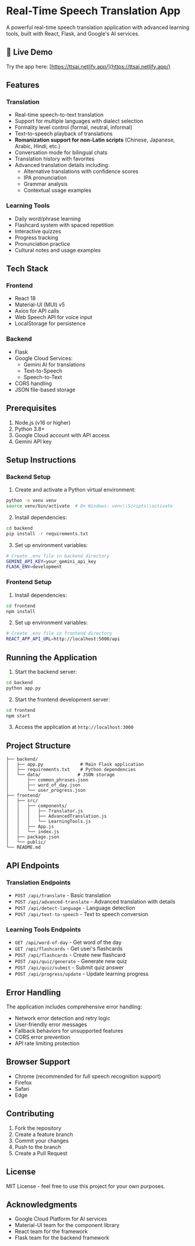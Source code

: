 # Real-Time Speech Translation App

A powerful real-time speech translation application with advanced learning tools, built with React, Flask, and Google's AI services.

## 🚀 Live Demo

Try the app here: [https://ttsai.netlify.app/](https://ttsai.netlify.app/)

## Features

### Translation
- Real-time speech-to-text translation
- Support for multiple languages with dialect selection
- Formality level control (formal, neutral, informal)
- Text-to-speech playback of translations
- **Romanization support for non-Latin scripts** (Chinese, Japanese, Arabic, Hindi, etc.)
- Conversation mode for bilingual chats
- Translation history with favorites
- Advanced translation details including:
  - Alternative translations with confidence scores
  - IPA pronunciation
  - Grammar analysis
  - Contextual usage examples

### Learning Tools
- Daily word/phrase learning
- Flashcard system with spaced repetition
- Interactive quizzes
- Progress tracking
- Pronunciation practice
- Cultural notes and usage examples

## Tech Stack

### Frontend
- React 18
- Material-UI (MUI) v5
- Axios for API calls
- Web Speech API for voice input
- LocalStorage for persistence

### Backend
- Flask
- Google Cloud Services:
  - Gemini AI for translations
  - Text-to-Speech
  - Speech-to-Text
- CORS handling
- JSON file-based storage

## Prerequisites

1. Node.js (v16 or higher)
2. Python 3.8+
3. Google Cloud account with API access
4. Gemini API key

## Setup Instructions

### Backend Setup

1. Create and activate a Python virtual environment:
```bash
python -m venv venv
source venv/bin/activate  # On Windows: venv\\Scripts\\activate
```

2. Install dependencies:
```bash
cd backend
pip install -r requirements.txt
```

3. Set up environment variables:
```bash
# Create .env file in backend directory
GEMINI_API_KEY=your_gemini_api_key
FLASK_ENV=development
```

### Frontend Setup

1. Install dependencies:
```bash
cd frontend
npm install
```

2. Set up environment variables:
```bash
# Create .env file in frontend directory
REACT_APP_API_URL=http://localhost:5000/api
```

## Running the Application

1. Start the backend server:
```bash
cd backend
python app.py
```

2. Start the frontend development server:
```bash
cd frontend
npm start
```

3. Access the application at `http://localhost:3000`

## Project Structure

```
├── backend/
│   ├── app.py              # Main Flask application
│   ├── requirements.txt    # Python dependencies
│   └── data/              # JSON storage
│       ├── common_phrases.json
│       ├── word_of_day.json
│       └── user_progress.json
├── frontend/
│   ├── src/
│   │   ├── components/
│   │   │   ├── Translator.js
│   │   │   ├── AdvancedTranslation.js
│   │   │   └── LearningTools.js
│   │   ├── App.js
│   │   └── index.js
│   ├── package.json
│   └── public/
└── README.md
```

## API Endpoints

### Translation Endpoints
- `POST /api/translate` - Basic translation
- `POST /api/advanced-translate` - Advanced translation with details
- `POST /api/detect-language` - Language detection
- `POST /api/text-to-speech` - Text to speech conversion

### Learning Tools Endpoints
- `GET /api/word-of-day` - Get word of the day
- `GET /api/flashcards` - Get user's flashcards
- `POST /api/flashcards` - Create new flashcard
- `POST /api/quiz/generate` - Generate new quiz
- `POST /api/quiz/submit` - Submit quiz answer
- `POST /api/progress/update` - Update learning progress

## Error Handling

The application includes comprehensive error handling:
- Network error detection and retry logic
- User-friendly error messages
- Fallback behaviors for unsupported features
- CORS error prevention
- API rate limiting protection

## Browser Support

- Chrome (recommended for full speech recognition support)
- Firefox
- Safari
- Edge

## Contributing

1. Fork the repository
2. Create a feature branch
3. Commit your changes
4. Push to the branch
5. Create a Pull Request

## License

MIT License - feel free to use this project for your own purposes.

## Acknowledgments

- Google Cloud Platform for AI services
- Material-UI team for the component library
- React team for the framework
- Flask team for the backend framework 